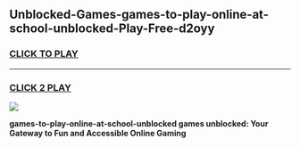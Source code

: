 
## Unblocked-Games-games-to-play-online-at-school-unblocked-Play-Free-d2oyy
<h3>
<a href="https://premium76.site?title=games-to-play-online-at-school-unblocked&ref=10A">CLICK TO PLAY</a></h3>
<hr>

<h3>
<a href="https://premium76.site?title=games-to-play-online-at-school-unblocked&ref=10A">CLICK 2 PLAY</a>
  
</h3>

<a href="https://premium76.site?title=games-to-play-online-at-school-unblocked&ref=10A"><img src="https://clearcache.store/games.png"></a>


**games-to-play-online-at-school-unblocked games unblocked: Your Gateway to Fun and Accessible Online Gaming**
